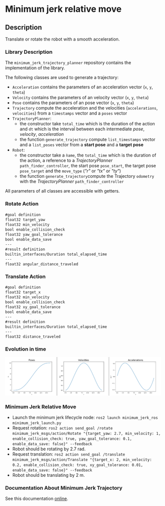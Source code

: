 # Minimum jerk relative move

## Description

Translate or rotate the robot with a smooth acceleration.

### Library Description

The `minimum_jerk_trajectory_planner` repository contains the implementation of the library. 

The following classes are used to generate a trajectory:
- `Acceleration` contains the parameters of an acceleration vector (`x`, `y`, `theta`)
- `Velocity` contains the parameters of an velocity vector (`x`, `y`, `theta`)
- `Pose` contains the parameters of an pose vector (`x`, `y`, `theta`)
- `Trajectory` compute the acceleration and the velocities (`accelerations`, `velocities`) from a `timestamps` vector and a `poses` vector
- `TrajectoryPlanner`:
    * the constructor take `total_time` which is the duration of the action and `dt` which is the interval between each intermediate *pose*, *velocity*, *acceleration*
    * the function `generate_trajectory` compute `list_timestamps` vector and a `list_poses` vector from a **start pose** and a **target pose**
- `Robot`:
    * the constructor take a `ǹame`, the `total_time` which is the duration of the action, a reference to a *TrajectoryPlanner* `path_finder_controller`, the start pose `pose_start`, the target pose `pose_target` and the `move_type` (*"r"* or *"tx"* or *"ty"*)
    * the function `generate_trajectory`compute the Trajectory `odometry` with the *TrajectoryPlanner* `path_finder_controller`

All parameters of all classes are accessible with getters.

### Rotate Action 

```
#goal definition
float32 target_yaw
float32 min_velocity
bool enable_collision_check
float32 yaw_goal_tolerance
bool enable_data_save
---
#result definition
builtin_interfaces/Duration total_elapsed_time
---
float32 angular_distance_traveled
```

### Translate Action

```
#goal definition
float32 target_x
float32 min_velocity
bool enable_collision_check
float32 xy_goal_tolerance
bool enable_data_save
---
#result definition
builtin_interfaces/Duration total_elapsed_time
---
float32 distance_traveled
```

### Evolution in time 

![Evolution in time picture](./docs/vel_acc_pose.png)

### Minimum Jerk Relative Move

- Launch the minimum jerk lifecycle node: `ros2 launch minimum_jerk_ros minimum_jerk_launch.py`
- Request rotation: `ros2 action send_goal /rotate minimum_jerk_msgs/action/Rotate "{target_yaw: 2.7, min_velocity: 1, enable_collision_check: true, yaw_goal_tolerance: 0.1, enable_data_save: false}" --feedback`
- Robot should be rotating by 2.7 rad.
- Request translation: `ros2 action send_goal /translate minimum_jerk_msgs/action/Translate "{target_x: 2, min_velocity: 0.2, enable_collision_check: true, xy_goal_tolerance: 0.01, enable_data_save: false}" --feedback`
- Robot should be translating by 2 m.

### Documentation About Minimum Jerk Trajectory

See this documentation [online](https://mika-s.github.io/python/control-theory/trajectory-generation/2017/12/06/trajectory-generation-with-a-minimum-jerk-trajectory.html).


